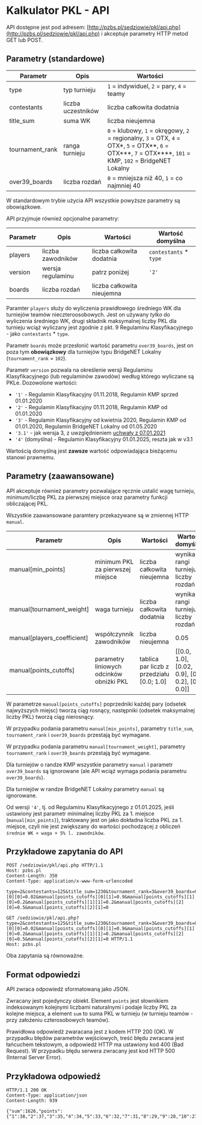 ---
---

Kalkulator PKL - API
====================

API dostępne jest pod adresem: [http://pzbs.pl/sedziowie/pkl/api.php](http://pzbs.pl/sedziowie/pkl/api.php) i akceptuje parametry HTTP metod GET lub POST.

Parametry (standardowe)
-----------------------

| Parametr        | Opis               | Wartości |
| --------------- | ------------------ | -------- |
| type            | typ turnieju       | `1` = indywiduel, `2` = pary, `4` = teamy |
| contestants     | liczba uczestników | liczba całkowita dodatnia |
| title_sum       | suma WK            | liczba nieujemna |
| tournament_rank | ranga turnieju     | `0` = klubowy, `1` = okręgowy, `2` = regionalny, `3` = OTX, `4` = OTX\*, `5` = OTX\*\*, `6` = OTX\*\*\*, `7` = OTX\*\*\*\*, `101` = KMP, `102` = BridgeNET Lokalny |
| over39_boards   | liczba rozdań      | `0` = mniejsza niż 40, `1` = co najmniej 40 |

W standardowym trybie użycia API wszystkie powyższe parametry są obowiązkowe.

API przyjmuje również opcjonalne parametry:

| Parametr | Opis              | Wartości | Wartość domyślna |
| -------- | ----------------- | -------- | ---------------- |
| players  | liczba zawodników | liczba całkowita dodatnia | `contestants` \* `type` |
| version  | wersja regulaminu | patrz poniżej | `'2'` |
| boards   | liczba rozdań     | liczba całkowita nieujemna |

Paramter `players` służy do wyliczenia prawidłowego średniego WK dla turniejów teamów nieczteroosobowych. Jest on używany *tylko* do wyliczenia średniego WK, drugi składnik maksymalnej liczby PKL dla turnieju wciąż wyliczany jest zgodnie z pkt. 9 Regulaminu Klasyfikacyjnego - jako `contestants` \* `type`.

Parametr `boards` może przesłonić wartość parametru `over39_boards`, jest on poza tym **obowiązkowy** dla turniejów typu BridgeNET Lokalny (`tournament_rank` = `102`).

Parametr `version` pozwala na określenie wersji Regulaminu Klasyfikacyjnego (lub regulaminów zawodów) według którego wyliczane są PKLe. Dozowolone wartości:
 * `'1'` - Regulamin Klasyfikacyjny 01.11.2018, Regulamin KMP sprzed 01.01.2020
 * `'2'` - Regulamin Klasyfikacyjny 01.11.2018, Regulamin KMP od 01.01.2020
 * `'3'` - Regulamin Klasyfikacyjny od kwietnia 2020, Regulamin KMP od 01.01.2020, Regulamin BridgeNET Lokalny od 01.05.2020
 * `'3.1'` - jak wersja 3, z uwzględnieniem [uchwały z 07.01.2021](https://www.pzbs.pl/archiwum/wydarzenia/6025-uchwala-1-2021-2016-2020-przyznawanie-pkl-i-za-turnieje-na-realbridge)
 * `'4'` (domyślna) - Regulamin Klasyfikacyjny 01.01.2025, reszta jak w v3.1

Wartością domyślną jest **zawsze** wartość odpowiadająca bieżącemu stanowi prawnemu.

Parametry (zaawansowane)
------------------------

API akceptuje również parametry pozwalające ręcznie ustalić wagę turnieju, minimum/liczbę PKL za pierwszej miejsce oraz parametry funkcji obliczającej PKL.

Wszystkie zaawansowane paramtery przekazywane są w zmiennej HTTP `manual`.

| Parametr | Opis              | Wartości | Wartość domyślna |
| -------- | ----------------- | -------- | ---------------- |
| manual[min_points]  | minimum PKL za pierwszej miejsce | liczba całkowita nieujemna | wynika z rangi turnieju i liczby rozdań |
| manual[tournament_weight] | waga turnieju | liczba całkowita dodatnia | wynika z rangi turnieju i liczby rozdań |
| manual[players_coefficient] | współczynnik zawodników | liczba nieujemna | 0.05 |
| manual[points_cutoffs] | parametry liniowych odcinków obniżki PKL | tablica par liczb z przedziału [0.0; 1.0] | [[0.0, 1.0], [0.02, 0.9], [0.2, 0.2], [0.5, 0.0]] |

W parametrze `manual[points_cutoffs]` poprzedniki każdej pary (odsetek najwyższych miejsc) tworzą ciąg rosnący, następniki (odsetek maksymalnej liczby PKL) tworzą ciąg nierosnący.

W przypadku podania parametru `manual[min_points]`, parametry `title_sum`, `tournament_rank` i `over39_boards` przestają być wymagane.

W przypadku podania parametru `manual[tournament_weight]`, parametry `tournament_rank` i `over39_boards` przestają być wymagane.

Dla turniejów o randze KMP wszystkie parametry `manual` i parametr `over39_boards` są ignorowane (ale API wciąż wymaga podania parametru `over39_boards`).

Dla turniejów w randze BridgeNET Lokalny parametry `manual` są ignorowane.

Od wersji `'4'`, tj. od Regulaminu Klasyfikacyjnego z 01.01.2025, jeśli ustawiony jest parametr minimalnej liczby PKL za 1. miejsce (`manual[min_points]`), traktowany jest on jako dokładna liczba PKL za 1. miejsce, czyli nie jest zwiększany do wartości pochodzącej z obliczeń `średnie WK × waga + 5% l. zawodników`.

Przykładowe zapytania do API
----------------------------

```
POST /sedziowie/pkl/api.php HTTP/1.1
Host: pzbs.pl
Content-Length: 350
Content-Type: application/x-www-form-urlencoded

type=2&contestants=125&title_sum=1230&tournament_rank=3&over39_boards=0&manual[players_coefficient]=0.05&manual[min_points]=0&manual[tournament_weight]=5&manual[points_cutoffs][0][0]=0.02&manual[points_cutoffs][0][1]=0.9&manual[points_cutoffs][1][0]=0.2&manual[points_cutoffs][1][1]=0.2&manual[points_cutoffs][2][0]=0.5&manual[points_cutoffs][2][1]=0
```

```
GET /sedziowie/pkl/api.php?type=2&contestants=125&title_sum=1230&tournament_rank=3&over39_boards=0&manual[players_coefficient]=0.05&manual[min_points]=0&manual[tournament_weight]=5&manual[points_cutoffs][0][0]=0.02&manual[points_cutoffs][0][1]=0.9&manual[points_cutoffs][1][0]=0.2&manual[points_cutoffs][1][1]=0.2&manual[points_cutoffs][2][0]=0.5&manual[points_cutoffs][2][1]=0 HTTP/1.1
Host: pzbs.pl

```

Oba zapytania są równoważne.

Format odpowiedzi
-----------------

API zwraca odpowiedź sformatowaną jako JSON.

Zwracany jest pojedynczy obiekt. Element `points` jest słownikiem indeksowanym kolejnymi liczbami naturalnymi i podaje liczby PKL za kolejne miejsca, a element `sum` to suma PKL w turnieju (w turnieju teamów - przy założeniu czterosobowych teamów).

Prawidłowa odpowiedź zwaracana jest z kodem HTTP 200 (OK). W przypadku błędów parametrów wejściowych, treść błędu zwracana jest łańcuchem tekstowym, a odpowiedź HTTP ma ustawiony kod 400 (Bad Request). W przypadku błędu serwera zwracany jest kod HTTP 500 (Internal Server Error).

Przykładowa odpowiedź
---------------------

```
HTTP/1.1 200 OK
Content-Type: application/json
Content-Length: 939

{"sum":1626,"points":{"1":38,"2":37,"3":35,"4":34,"5":33,"6":32,"7":31,"8":29,"9":28,"10":27,"11":26,"12":25,"13":23,"14":22,"15":21,"16":20,"17":19,"18":18,"19":16,"20":15,"21":14,"22":13,"23":12,"24":10,"25":9,"26":8,"27":8,"28":8,"29":7,"30":7,"31":7,"32":7,"33":7,"34":6,"35":6,"36":6,"37":6,"38":6,"39":5,"40":5,"41":5,"42":5,"43":5,"44":4,"45":4,"46":4,"47":4,"48":4,"49":3,"50":3,"51":3,"52":3,"53":3,"54":2,"55":2,"56":2,"57":2,"58":2,"59":1,"60":1,"61":1,"62":1,"63":1,"64":1,"65":1,"66":1,"67":1,"68":1,"69":1,"70":1,"71":1,"72":1,"73":1,"74":1,"75":1,"76":1,"77":1,"78":1,"79":1,"80":1,"81":1,"82":1,"83":1,"84":1,"85":1,"86":1,"87":1,"88":1,"89":1,"90":1,"91":1,"92":1,"93":1,"94":1,"95":1,"96":1,"97":1,"98":1,"99":1,"100":1,"101":1,"102":1,"103":1,"104":1,"105":1,"106":1,"107":1,"108":1,"109":1,"110":1,"111":1,"112":1,"113":1,"114":1,"115":1,"116":1,"117":1,"118":1,"119":1,"120":1,"121":1,"122":1,"123":1,"124":1,"125":1}}

```
